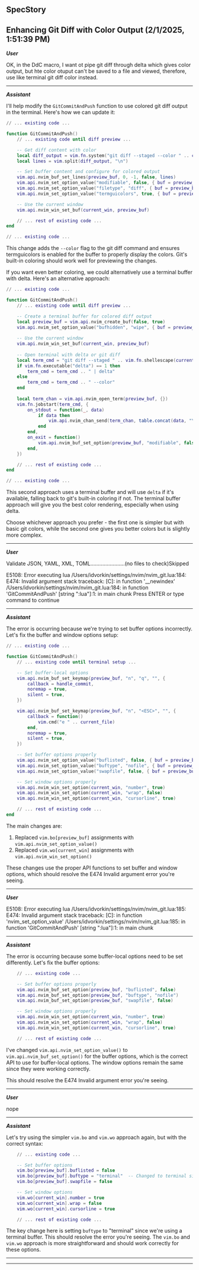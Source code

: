 ## SpecStory

## Enhancing Git Diff with Color Output (2/1/2025, 1:51:39 PM)

_**User**_

OK, in the DdC macro, I want ot pipe git diff through delta which gives color output, but hte color otuput can't be saved to a file and viewed, therefore, use like terminal git diff color instead.

---

_**Assistant**_

I'll help modify the `GitCommitAndPush` function to use colored git diff output in the terminal. Here's how we can update it:

```lua:nvim/nvim_git.lua
// ... existing code ...

function GitCommitAndPush()
    // ... existing code until diff preview ...

    -- Get diff content with color
    local diff_output = vim.fn.system("git diff --staged --color " .. current_file)
    local lines = vim.split(diff_output, "\n")

    -- Set buffer content and configure for colored output
    vim.api.nvim_buf_set_lines(preview_buf, 0, -1, false, lines)
    vim.api.nvim_set_option_value("modifiable", false, { buf = preview_buf })
    vim.api.nvim_set_option_value("filetype", "diff", { buf = preview_buf })
    vim.api.nvim_set_option_value("termguicolors", true, { buf = preview_buf })

    -- Use the current window
    vim.api.nvim_win_set_buf(current_win, preview_buf)

    // ... rest of existing code ...
end

// ... existing code ...
```

This change adds the `--color` flag to the git diff command and ensures termguicolors is enabled for the buffer to properly display the colors. Git's built-in coloring should work well for previewing the changes.

If you want even better coloring, we could alternatively use a terminal buffer with delta. Here's an alternative approach:

```lua:nvim/nvim_git.lua
// ... existing code ...

function GitCommitAndPush()
    // ... existing code until diff preview ...

    -- Create a terminal buffer for colored diff output
    local preview_buf = vim.api.nvim_create_buf(false, true)
    vim.api.nvim_set_option_value("bufhidden", "wipe", { buf = preview_buf })
    
    -- Use the current window
    vim.api.nvim_win_set_buf(current_win, preview_buf)
    
    -- Open terminal with delta or git diff
    local term_cmd = "git diff --staged " .. vim.fn.shellescape(current_file)
    if vim.fn.executable("delta") == 1 then
        term_cmd = term_cmd .. " | delta"
    else
        term_cmd = term_cmd .. " --color"
    end
    
    local term_chan = vim.api.nvim_open_term(preview_buf, {})
    vim.fn.jobstart(term_cmd, {
        on_stdout = function(_, data)
            if data then
                vim.api.nvim_chan_send(term_chan, table.concat(data, "\n") .. "\n")
            end
        end,
        on_exit = function()
            vim.api.nvim_buf_set_option(preview_buf, "modifiable", false)
        end,
    })

    // ... rest of existing code ...
end

// ... existing code ...
```

This second approach uses a terminal buffer and will use `delta` if it's available, falling back to git's built-in coloring if not. The terminal buffer approach will give you the best color rendering, especially when using delta.

Choose whichever approach you prefer - the first one is simpler but with basic git colors, while the second one gives you better colors but is slightly more complex.

---

_**User**_

Validate JSON, YAML, XML, TOML.......................(no files to check)Skipped

E5108: Error executing lua /Users/idvorkin/settings/nvim/nvim_git.lua:184: E474: Invalid argument
stack traceback:
        [C]: in function '__newindex'
        /Users/idvorkin/settings/nvim/nvim_git.lua:184: in function 'GitCommitAndPush'
        [string ":lua"]:1: in main chunk
Press ENTER or type command to continue

---

_**Assistant**_

The error is occurring because we're trying to set buffer options incorrectly. Let's fix the buffer and window options setup:

```lua:nvim/nvim_git.lua
// ... existing code ...

function GitCommitAndPush()
    // ... existing code until terminal setup ...

    -- Set buffer-local options
    vim.api.nvim_buf_set_keymap(preview_buf, "n", "q", "", {
        callback = handle_commit,
        noremap = true,
        silent = true,
    })

    vim.api.nvim_buf_set_keymap(preview_buf, "n", "<ESC>", "", {
        callback = function()
            vim.cmd("e " .. current_file)
        end,
        noremap = true,
        silent = true,
    })

    -- Set buffer options properly
    vim.api.nvim_set_option_value("buflisted", false, { buf = preview_buf })
    vim.api.nvim_set_option_value("buftype", "nofile", { buf = preview_buf })
    vim.api.nvim_set_option_value("swapfile", false, { buf = preview_buf })

    -- Set window options properly
    vim.api.nvim_win_set_option(current_win, "number", true)
    vim.api.nvim_win_set_option(current_win, "wrap", false)
    vim.api.nvim_win_set_option(current_win, "cursorline", true)

    // ... rest of existing code ...
end
```

The main changes are:

1. Replaced `vim.bo[preview_buf]` assignments with `vim.api.nvim_set_option_value()`
2. Replaced `vim.wo[current_win]` assignments with `vim.api.nvim_win_set_option()`

These changes use the proper API functions to set buffer and window options, which should resolve the E474 Invalid argument error you're seeing.

---

_**User**_

E5108: Error executing lua /Users/idvorkin/settings/nvim/nvim_git.lua:185: E474: Invalid argument
stack traceback:
        [C]: in function 'nvim_set_option_value'
        /Users/idvorkin/settings/nvim/nvim_git.lua:185: in function 'GitCommitAndPush'
        [string ":lua"]:1: in main chunk

---

_**Assistant**_

The error is occurring because some buffer-local options need to be set differently. Let's fix the buffer options:

```lua:nvim/nvim_git.lua
    // ... existing code ...

    -- Set buffer options properly
    vim.api.nvim_buf_set_option(preview_buf, "buflisted", false)
    vim.api.nvim_buf_set_option(preview_buf, "buftype", "nofile")
    vim.api.nvim_buf_set_option(preview_buf, "swapfile", false)

    -- Set window options properly
    vim.api.nvim_win_set_option(current_win, "number", true)
    vim.api.nvim_win_set_option(current_win, "wrap", false)
    vim.api.nvim_win_set_option(current_win, "cursorline", true)

    // ... rest of existing code ...
```

I've changed `vim.api.nvim_set_option_value()` to `vim.api.nvim_buf_set_option()` for the buffer options, which is the correct API to use for buffer-local options. The window options remain the same since they were working correctly.

This should resolve the E474 Invalid argument error you're seeing.

---

_**User**_

nope

---

_**Assistant**_

Let's try using the simpler `vim.bo` and `vim.wo` approach again, but with the correct syntax:

```lua:nvim/nvim_git.lua
    // ... existing code ...

    -- Set buffer options
    vim.bo[preview_buf].buflisted = false
    vim.bo[preview_buf].buftype = "terminal"  -- Changed to terminal since we're using a terminal buffer
    vim.bo[preview_buf].swapfile = false

    -- Set window options
    vim.wo[current_win].number = true
    vim.wo[current_win].wrap = false
    vim.wo[current_win].cursorline = true

    // ... rest of existing code ...
```

The key change here is setting `buftype` to "terminal" since we're using a terminal buffer. This should resolve the error you're seeing. The `vim.bo` and `vim.wo` approach is more straightforward and should work correctly for these options.

---



---


